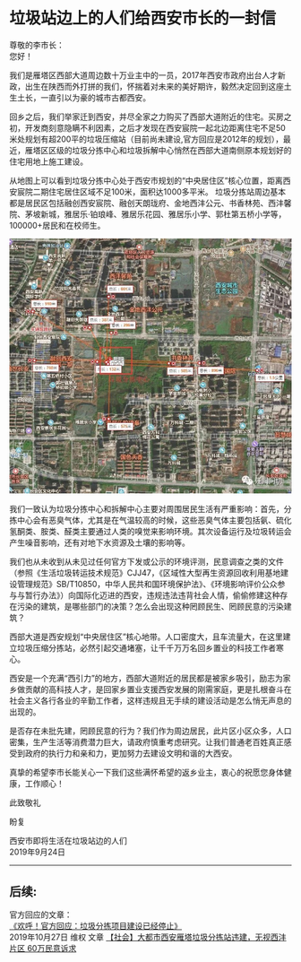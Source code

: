 # 垃圾站边上的人们给西安市长的一封信  
>  
尊敬的李市长：  
您好！  

我们是雁塔区西部大道周边数十万业主中的一员，2017年西安市政府出台人才新政，出生在陕西而外打拼的我们，怀揣着对未来的美好期许，毅然决定回到这座土生土长，一直引以为豪的城市古都西安。  

回乡之后，我们举家迁到西安，并尽全家之力购买了西部大道附近的住宅。买房之初，开发商刻意隐瞒不利因素，之后才发现在西安宸院一起北边距离住宅不足50米处规划有超200平的垃圾压缩站（目前尚未建设,官方回应是2012年的规划），最近，雁塔区区级的垃圾分拣中心和垃圾拆解中心悄然在西部大道南侧原本规划好的住宅用地上施工建设。  

从地图上可以看到垃圾分拣中心处于西安市规划的“中央居住区”核心位置，距离西安宸院二期住宅居住区域不足100米，面积达1000多平米。 垃圾分拣站周边基本都是居民区包括融创西安宸院、融创天朗珑府、金地西沣公元、书香林苑、西沣馨院、茅坡新城，雅居乐·铂琅峰、雅居乐花园、雅居乐小学、郭杜第五桥小学等，100000+居民和在校师生。  

![地理位置图片](./assets/a4a339311f36aca0cae4950312009be6.jpg)  

我们一致认为垃圾分拣中心和拆解中心主要对周围居民生活有严重影响：首先，分拣中心会有恶臭气体，尤其是在气温较高的时候，这些恶臭气体主要包括氨、硫化氢酮类、胺类、醛类主要通过人类的嗅觉来影响环境。其次设备运行及垃圾转运会产生噪音影响，还有对地下水资源及土壤的影响等。  

我们也从未收到从未见过任何官方下发或公示的环境评测，民意调查之类的文件（参照《生活垃圾转运技术规范》CJJ47，《区域性大型再生资源回收利用基地建设管理规范》SB/T10850，中华人民共和国环境保护法》、《环境影响评价公众参与与暂行办法》）向国际化迈进的西安，违规违法违背社会人情，偷偷修建这种存在污染的建筑，是哪些部门的决策？怎么会出现这种罔顾民生、罔顾民意的污染建筑？  

西部大道是西安规划“中央居住区”核心地带。人口密度大，且车流量大，在这里建立垃圾压缩分拣站，必然引起交通堵塞，让千千万万名回乡置业的科技工作者寒心。  

西安是一个充满“西引力”的地方，西部大道附近的居民都是被家乡吸引，励志为家乡做贡献的高科技人才，是回家乡置业支援西安发展的刚需家庭，更是扎根奋斗在社会主义各行各业的辛勤工作者，这样违规且无手续的建设活动是怎么悄无声息的出现的。  

是否存在未批先建，罔顾民意的行为？我们作为周边居民，此片区小区众多，人口密集，生产生活等消费潜力巨大，请政府慎重考虑研究。让我们普通老百姓真正感受到政府的执行力和亲和力，更加努力去建设文明和谐的大西安。  

真挚的希望李市长能关心一下我们这些满怀希望的返乡业主，衷心的祝愿您身体健康，工作顺心！  

此致敬礼  

盼复

西安市即将生活在垃圾站边的人们  
2019年9月24日  


------------------------------
## 后续:  
官方回应的文章：  
[《欢呼！官方回应：垃圾分拣项目建设已经停止》](./20190926_rep.md)  
2019年10月27日 维权 文章
[【社会】大都市西安雁塔垃圾分拣站违建，无视西沣片区 60万民意诉求](./20191027_page.md)
